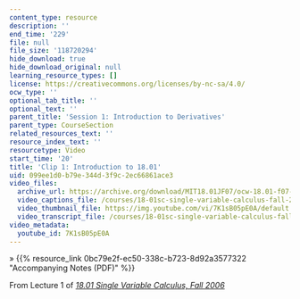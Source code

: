 ```yaml
---
content_type: resource
description: ''
end_time: '229'
file: null
file_size: '118720294'
hide_download: true
hide_download_original: null
learning_resource_types: []
license: https://creativecommons.org/licenses/by-nc-sa/4.0/
ocw_type: ''
optional_tab_title: ''
optional_text: ''
parent_title: 'Session 1: Introduction to Derivatives'
parent_type: CourseSection
related_resources_text: ''
resource_index_text: ''
resourcetype: Video
start_time: '20'
title: 'Clip 1: Introduction to 18.01'
uid: 099ee1d0-b79e-344d-3f9c-2ec66861ace3
video_files:
  archive_url: https://archive.org/download/MIT18.01JF07/ocw-18.01-f07-lec01_300k.mp4
  video_captions_file: /courses/18-01sc-single-variable-calculus-fall-2010/0c32e829ab1f53708787f8428d4a894d_7K1sB05pE0A.vtt
  video_thumbnail_file: https://img.youtube.com/vi/7K1sB05pE0A/default.jpg
  video_transcript_file: /courses/18-01sc-single-variable-calculus-fall-2010/c1d610176b56381eef4de4043b544eb8_7K1sB05pE0A.pdf
video_metadata:
  youtube_id: 7K1sB05pE0A
---
```


» {{% resource_link 0bc79e2f-ec50-338c-b723-8d92a3577322 "Accompanying Notes (PDF)" %}}

From Lecture 1 of [_18.01 Single Variable Calculus, Fall 2006_](/courses/18-01-single-variable-calculus-fall-2006/video_galleries/video-lectures)

